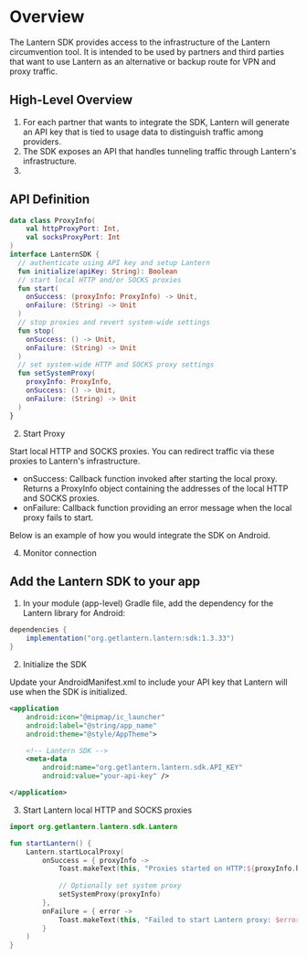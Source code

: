# Overview
The Lantern SDK provides access to the infrastructure of the Lantern circumvention tool. It is intended to be used by partners and third parties that want to use Lantern as an alternative or backup route for VPN and proxy traffic.

## High-Level Overview

1. For each partner that wants to integrate the SDK, Lantern will generate an API key that is tied to usage data to distinguish traffic among providers.
2. The SDK exposes an API that handles tunneling traffic through Lantern's infrastructure.
3. 

## API Definition

```kotlin
data class ProxyInfo(
    val httpProxyPort: Int,
    val socksProxyPort: Int
)
interface LanternSDK {
  // authenticate using API key and setup Lantern
  fun initialize(apiKey: String): Boolean
  // start local HTTP and/or SOCKS proxies
  fun start(
    onSuccess: (proxyInfo: ProxyInfo) -> Unit,
    onFailure: (String) -> Unit
  )
  // stop proxies and revert system-wide settings
  fun stop(
    onSuccess: () -> Unit,
    onFailure: (String) -> Unit
  )
  // set system-wide HTTP and SOCKS proxy settings
  fun setSystemProxy(
    proxyInfo: ProxyInfo,
    onSuccess: () -> Unit,
    onFailure: (String) -> Unit
  )
}
```

2. Start Proxy

Start local HTTP and SOCKS proxies. You can redirect traffic via these proxies to Lantern's infrastructure.
- onSuccess: Callback function invoked after starting the local proxy. Returns a ProxyInfo object containing the addresses of the local HTTP and SOCKS proxies.
- onFailure: Callback function providing an error message when the local proxy fails to start.

Below is an example of how you would integrate the SDK on Android.

4. Monitor connection


## Add the Lantern SDK to your app

1. In your module (app-level) Gradle file, add the dependency for the Lantern library for Android:

```groovy
dependencies {
    implementation("org.getlantern.lantern:sdk:1.3.33")
}
```

2. Initialize the SDK

Update your AndroidManifest.xml to include your API key that Lantern will use when the SDK is initialized.

```xml
<application
    android:icon="@mipmap/ic_launcher"
    android:label="@string/app_name"
    android:theme="@style/AppTheme">

    <!-- Lantern SDK -->
    <meta-data
        android:name="org.getlantern.lantern.sdk.API_KEY"
        android:value="your-api-key" />

</application>
```

3. Start Lantern local HTTP and SOCKS proxies

```Kotlin
import org.getlantern.lantern.sdk.Lantern

fun startLantern() {
    Lantern.startLocalProxy(
        onSuccess = { proxyInfo ->
            Toast.makeText(this, "Proxies started on HTTP:${proxyInfo.httpProxyPort} and SOCKS:${proxyInfo.socksProxyPort}", Toast.LENGTH_LONG).show()
            
            // Optionally set system proxy
            setSystemProxy(proxyInfo)
        },
        onFailure = { error ->
            Toast.makeText(this, "Failed to start Lantern proxy: $error", Toast.LENGTH_SHORT).show()
        }
    )
}
```
